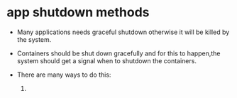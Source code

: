 # app shutdown methods

- Many applications needs graceful shutdown otherwise it 
  will be killed by the system.
- Containers should be shut down gracefully and for this to 
  happen,the system should get a signal when to shutdown the containers.
- There are many ways to do this:

  1. 